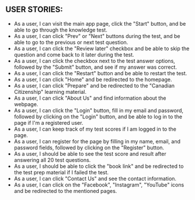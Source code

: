 ## USER STORIES:
- As a user, I can visit the main app page, click the "Start" button, and be able to go through the knowledge test.
- As a user, I can click "Prev" or "Next" buttons during the test, and be able to go to the previous or next test question.
- As a user, I can click the "Review later" checkbox and be able to skip the question and come back to it later during the test.
- As a user, I can click the checkbox next to the test answer options, followed by the "Submit" button, and see if my answer was correct.
- As a user, I can click the "Restart" button and be able to restart the test.
- As a user, I can click "Home" and be redirected to the homepage.
- As a user, I can click "Prepare" and be redirected to the "Canadian Citizenship" learning material.
- As a user, I can click "About Us" and find information about the webpage.
- As a user, I can click the "Login" button, fill in my email and password, followed by clicking on the "Login" button, and be able to log in to the page if I'm a registered user.
- As a user, I can keep track of my test scores if I am logged in to the page.
- As a user, I can register for the page by filling in my name, email, and password fields, followed by clicking on the "Register" button.
- As a user, I should be able to see the test score and result after answering all 20 test questions.
- As a user, I should be able to click the "book link" and be redirected to the test prep material if I failed the test.
- As a user, I can click "Contact Us" and see the contact information.
- As a user, I can click on the "Facebook", "Instagram", "YouTube" icons and be redirected to the mentioned pages.
